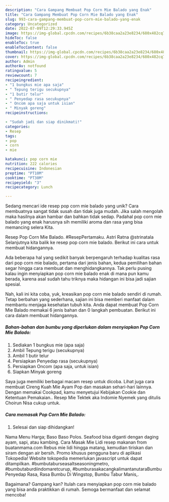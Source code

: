 ```yaml
---
description: "Cara Gampang Membuat Pop Corn Mie Balado yang Enak"
title: "Cara Gampang Membuat Pop Corn Mie Balado yang Enak"
slug: 993-cara-gampang-membuat-pop-corn-mie-balado-yang-enak
category: Uncategorized
date: 2022-07-09T12:29:33.945Z
image: https://img-global.cpcdn.com/recipes/6b38caa2a23e8234/680x482cq70/pop-corn-mie-balado-foto-resep-utama.jpg
hideToc: false
enableToc: true
enableTocContent: false
thumbnail: https://img-global.cpcdn.com/recipes/6b38caa2a23e8234/680x482cq70/pop-corn-mie-balado-foto-resep-utama.jpg
cover: https://img-global.cpcdn.com/recipes/6b38caa2a23e8234/680x482cq70/pop-corn-mie-balado-foto-resep-utama.jpg
author: Admin
authorAv: notfound
ratingvalue: 5
reviewcount: 7
recipeingredient:
- "1 bungkus mie apa saja"
- " Tepung terigu secukupnya"
- "1 butir telur"
- " Penyedap rasa secukupnya"
- " Oncom apa saja untuk isian"
- " Minyak goreng"
recipeinstructions:

- "Sudah jadi dan siap dinikmati!"
categories:
- Resep
tags:
- pop
- corn
- mie

katakunci: pop corn mie 
nutrition: 222 calories
recipecuisine: Indonesian
preptime: "PT10M"
cooktime: "PT30M"
recipeyield: "3"
recipecategory: Lunch

---
```





Sedang mencari ide resep pop corn mie balado yang unik? Cara membuatnya sangat tidak susah dan tidak juga mudah. Jika salah mengolah maka hasilnya akan hambar dan bahkan tidak sedap. Padahal pop corn mie balado yang enak harusnya sih memiliki aroma dan rasa yang bisa memancing selera Kita.





Resep Pop Corn Mie Balado. #ResepPertamaku. Astri Ratna @strinatala Selanjutnya kita balik ke resep pop corn mie balado. Berikut ini cara untuk membuat hidangannya.

Ada beberapa hal yang sedikit banyak berpengaruh terhadap kualitas rasa dari pop corn mie balado, pertama dari jenis bahan, kedua pemilihan bahan segar hingga cara membuat dan menghidangkannya. Tak perlu pusing kalau ingin menyiapkan pop corn mie balado enak di mana pun kamu berada, karena asal sudah tahu triknya maka hidangan ini bisa jadi sajian spesial.






Nah, kali ini kita coba, yuk, kreasikan pop corn mie balado sendiri di rumah. Tetap berbahan yang sederhana, sajian ini bisa memberi manfaat dalam membantu menjaga kesehatan tubuh kita. Anda dapat membuat Pop Corn Mie Balado memakai 6 jenis bahan dan 0 langkah pembuatan. Berikut ini cara dalam membuat hidangannya.

<!--inarticleads1-->

##### Bahan-bahan dan bumbu yang diperlukan dalam menyiapkan Pop Corn Mie Balado:

1. Sediakan 1 bungkus mie (apa saja)
1. Ambil  Tepung terigu (secukupnya)
1. Ambil 1 butir telur
1. Persiapkan  Penyedap rasa (secukupnya)
1. Persiapkan  Oncom (apa saja, untuk isian)
1. Siapkan  Minyak goreng


Saya juga memiliki berbagai macam resep untuk dicoba. Lihat juga cara membuat Cireng Kuah Mie Ayam Pop dan masakan sehari-hari lainnya. Dengan memakai Cookpad, kamu menyetujui Kebijakan Cookie dan Ketentuan Pemakaian.. Resep Mie Tektek aka Indomie Nyemek yang ditulis Choirun Nisa cukup untuk. 

<!--inarticleads2-->

##### Cara memasak Pop Corn Mie Balado:


1. Selesai dan siap dihidangkan!

Nama Menu Harga; Baso Baso Polos. Seafood bisa diganti dengan daging ayam, sapi, atau kambing. Cara Masak Mie Lidi resep makanan from buatanmama.com Rebus mie lidi hingga matang, kemudian tiriskan dan siram dengan air bersih. Promo khusus pengguna baru di aplikasi Tokopedia! Website tokopedia memerlukan javascript untuk dapat ditampilkan. #bumbutaburseasaltseasoningmetro, #bumbutaburdiindomaretcurup, #bumburasakacangkalimantanutaraBumbu Penyedap Rasa, Rasa Bumbu Di Wingstop, Bumbu Tabur Manis,. 

Bagaimana? Gampang kan? Itulah cara menyiapkan pop corn mie balado yang bisa anda praktikkan di rumah. Semoga bermanfaat dan selamat mencoba!
